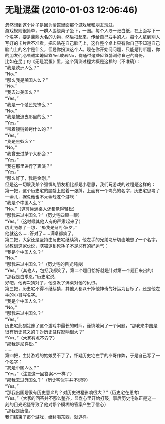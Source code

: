 # 无耻混蛋 (2010-01-03 12:06:46)

忽然想到这个片子是因为酒馆里面那个游戏我和朋友玩过。\
游戏规则很简单，一群人围绕桌子坐下，一圈。每个人取一张白纸，在上面写下一个名字，要是鼎鼎大名的人物，然后扣起来，传给自己右手的人。每个人拿到别人写好的卡片后不准看，把它贴在自己脑门上，这样整个桌上只有你自己不知道自己脑门上的名字是什么，但是你扮演这个人。现在你开始问问题，只能是判断题，你的朋友们必须诚实地回答Yes或者No，你通过这些回答猜测你自己的身份。\
比如在昆丁的《无耻混蛋》里，这个猜测过程大概是这样的（不准确）：\
“我是欧洲人么？”\
“No。”\
“那么我是美国人么？”\
“No。”\
“我去过美国么？”\
“Yes。”\
“我是一个殖民先锋么？”\
“No。”\
“我是被迫去那里的么？”\
“Yes。”\
“带着锁链镣铐什么的？”\
“Yes。”\
“我是黑奴么？”\
“No。”\
“我曾去过某个大都会？”\
“Yes。”\
“我在那里进行了表演？”\
“Yes。”\
“那么好了，我是金刚。”\
但是这一切跟我某个强悍的朋友相比都是小意思，我们玩游戏的过程是这样的：\
第一把，这个历史宅的脑袋上贴着一张牌，上面有一个响亮的名字，历史宅思考了一会儿，据说他也不太会玩这个游戏：\
“我是个中国人么？”\
“No。”（这时候满桌人还都觉得轻松）\
“那我来过中国么？”（历史宅四顾一眼）\
“Yes。”（这时候其他人有的严肃起来了）\
历史宅想了一想，“那我是马可·波罗。”\
他就这么……答对了……满桌都疯了。\
第二把，大家还是坚持由历史宅继续猜，他左手的兄弟咬牙切齿地想了一个名字，以教训这家伙说，瞎猫逮到死耗子不是总有的好运气：\
“我是个中国人么？”\
“No。”\
“那我来过中国么？”（历史宅的目光纯良）\
“Yes。”（其他人，包括我都笑了，第二个题目恰好就是针对第一个题目来出的）\
“那我是白求恩。”历史宅说。\
好吧，他再次猜对了，他引发了满桌对他的仇恨。\
第三把，历史宅不得不继续猜，其他人都以干掉他神奇的好运为目标了，还是他左手的小哥写名字。\
“我是个中国人么？”\
“No。”\
“那我来过中国么？”\
“Yes。”\
历史宅此刻犹豫了这个游戏中最长的时间，谨慎地问了一个问题，“那我来中国是很有历史意义的？对历史进程影响很大？”\
“Yes。”（大家有点不安了）\
“那我是尼克松。”\
……\
第四把，主持游戏的姑娘受不了了，怀疑历史宅左手的小哥作弊，于是自己写了一个名字：\
“我是中国人么？”\
“Yes。”（注意这一回答案不一样了）\
“那我去过外国么？”（历史宅似乎并不讶异）\
“Yes。”\
“那我出国是很有历史意义的？对历史进程影响很大？”（历史宅在思考）\
“Yes。”（大家的回答并不那么整齐，显然心里开始打鼓，事后历史宅说正是这一刻的目光迟疑导致了他对那个模糊的答案产生了信心）\
“那我是唐僧。”\
我们结束了那个游戏，继续喝东西，就这样。
